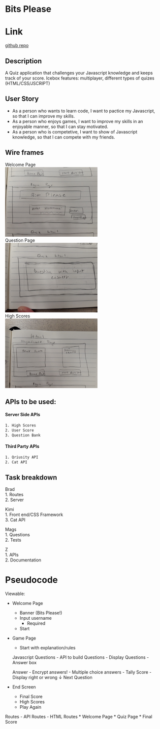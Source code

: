 # Bits Please

# Link
[github repo](https://github.com/b-bryant18/bits-please.git)


## Description
A Quiz application that challenges your Javascript knowledge and keeps track of your score.
Icebox features: multiplayer, different types of quizes (HTML/CSS/JSCRIPT)

## User Story
* As a person who wants to learn code, I want to pactice my Javascript, so that I can improve my skills.  
* As a person who enjoys games, I want to improve my skills in an enjoyable manner, so that I can stay motivated.
* As a person who is competetive, I want to show of Javascript knowledge, so that I can compete with my friends. 

## Wire frames
Welcome Page  
<img src="public/images/welcome_page.jpeg" width="300px">  
Question Page  
<img src="public/images/question_page.jpeg" width="300px">  
High Scores  
<img src="public/images/high_scores.jpeg" width="300px">  

## APIs to be used:
#### Server Side APIs
    1. High Scores
    2. User Score
    3. Question Bank

#### Third Party APIs
    1. Qriusity API
    2. Cat API

## Task breakdown

Brad  
    1. Routes  
    2. Server  

Kimi  
    1. Front end/CSS Framework    
    3. Cat API  

Mags  
    1. Questions  
    2. Tests  

Z  
    1. APIs  
    2. Documentation  

# Pseudocode

Viewable:

* Welcome Page
    - Banner (Bits Please!)
    - Input username
        * Required
    - Start

* Game Page
    - Start with explanation/rules

    Javascript Questions
        - API to build Questions
        - Display Questions
        - Answer box
    
    Answer 
        - Encrypt answers!
        - Multiple choice answers
        - Tally Score
        - Display right or wrong
        ↓
        Next Question

* End Screen
    - Final Score
    - High Scores
    - Play Again


Routes
    - API Routes
    - HTML Routes
        * Welcome Page
        * Quiz Page
        * Final Score